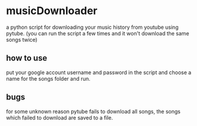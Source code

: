 # musicDownloader
a python script for downloading your music history from youtube using pytube.
(you can run the script a few times and it won't download the same songs twice)

## how to use
put your google account username and password in the script and choose a name for the songs folder and run.

## bugs
for some unknown reason pytube fails to download all songs, the songs which failed to download are saved to a file.
